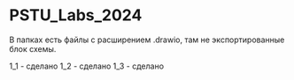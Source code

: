 # PSTU_Labs_2024
В папках есть файлы с расширением .drawio, там не экспортированные блок схемы.

1_1 - сделано
1_2 - сделано
1_3 - сделано